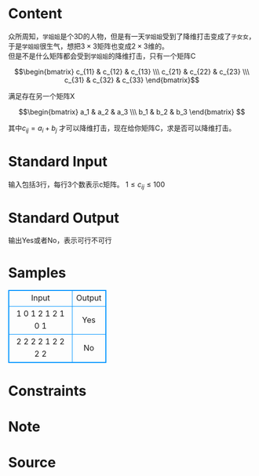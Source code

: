 
# Content

众所周知，`学姐姐`是个3D的人物，但是有一天`学姐姐`受到了降维打击变成了`子女女`，于是`学姐姐`很生气，想把$3\times 3$矩阵也变成$2\times 3$维的。  
但是不是什么矩阵都会受到`学姐姐`的降维打击，只有一个矩阵C

$$\begin{bmatrix} c_{11} & c_{12} & c_{13} \\\ c_{21} & c_{22} & c_{23} \\\ c_{31} & c_{32} & c_{33} \end{bmatrix}$$

满足存在另一个矩阵X

$$\begin{bmatrix} a_1 & a_2 & a_3 \\\ b_1 & b_2 & b_3 \end{bmatrix} $$

其中$c_{ij} = a_i+b_j$ 才可以降维打击，现在给你矩阵C，求是否可以降维打击。

# Standard Input

输入包括3行，每行3个数表示c矩阵。
$1\le c_{ij}\le 100$

# Standard Output

输出Yes或者No，表示可行不可行

# Samples

<style>
        table,table tr th, table tr td { border:1px solid #0094ff; }
        table { width: 200px; min-height: 25px; line-height: 25px; text-align: center; border-collapse: collapse;}   
    </style>
<table>
	<tr>
		<td>Input</td>
		<td>Output</td>
	</tr>
<tr><td>1 0 1
2 1 2
1 0 1</td><td>Yes
</td></tr><tr><td>2 2 2
2 1 2
2 2 2</td><td>No
</td></tr></table>


# Constraints



# Note



# Source


